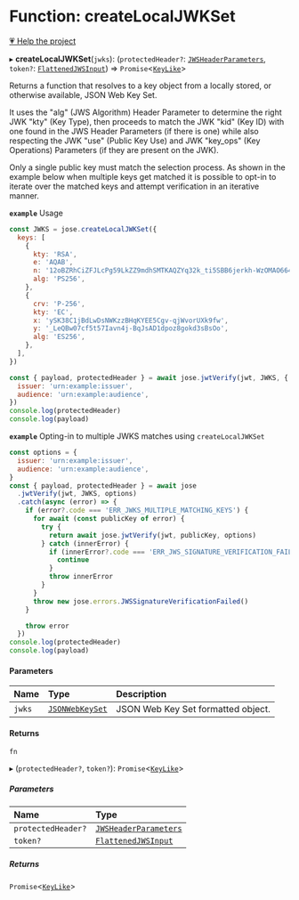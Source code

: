 # Function: createLocalJWKSet

[💗 Help the project](https://github.com/sponsors/panva)

▸ **createLocalJWKSet**(`jwks`): (`protectedHeader?`: [`JWSHeaderParameters`](../interfaces/types.JWSHeaderParameters.md), `token?`: [`FlattenedJWSInput`](../interfaces/types.FlattenedJWSInput.md)) => `Promise`<[`KeyLike`](../types/types.KeyLike.md)\>

Returns a function that resolves to a key object from a locally stored, or otherwise available,
JSON Web Key Set.

It uses the "alg" (JWS Algorithm) Header Parameter to determine the right JWK "kty" (Key Type),
then proceeds to match the JWK "kid" (Key ID) with one found in the JWS Header Parameters (if
there is one) while also respecting the JWK "use" (Public Key Use) and JWK "key_ops" (Key
Operations) Parameters (if they are present on the JWK).

Only a single public key must match the selection process. As shown in the example below when
multiple keys get matched it is possible to opt-in to iterate over the matched keys and attempt
verification in an iterative manner.

**`example`** Usage

```js
const JWKS = jose.createLocalJWKSet({
  keys: [
    {
      kty: 'RSA',
      e: 'AQAB',
      n: '12oBZRhCiZFJLcPg59LkZZ9mdhSMTKAQZYq32k_ti5SBB6jerkh-WzOMAO664r_qyLkqHUSp3u5SbXtseZEpN3XPWGKSxjsy-1JyEFTdLSYe6f9gfrmxkUF_7DTpq0gn6rntP05g2-wFW50YO7mosfdslfrTJYWHFhJALabAeYirYD7-9kqq9ebfFMF4sRRELbv9oi36As6Q9B3Qb5_C1rAzqfao_PCsf9EPsTZsVVVkA5qoIAr47lo1ipfiBPxUCCNSdvkmDTYgvvRm6ZoMjFbvOtgyts55fXKdMWv7I9HMD5HwE9uW839PWA514qhbcIsXEYSFMPMV6fnlsiZvQQ',
      alg: 'PS256',
    },
    {
      crv: 'P-256',
      kty: 'EC',
      x: 'ySK38C1jBdLwDsNWKzzBHqKYEE5Cgv-qjWvorUXk9fw',
      y: '_LeQBw07cf5t57Iavn4j-BqJsAD1dpoz8gokd3sBsOo',
      alg: 'ES256',
    },
  ],
})

const { payload, protectedHeader } = await jose.jwtVerify(jwt, JWKS, {
  issuer: 'urn:example:issuer',
  audience: 'urn:example:audience',
})
console.log(protectedHeader)
console.log(payload)
```

**`example`** Opting-in to multiple JWKS matches using `createLocalJWKSet`

```js
const options = {
  issuer: 'urn:example:issuer',
  audience: 'urn:example:audience',
}
const { payload, protectedHeader } = await jose
  .jwtVerify(jwt, JWKS, options)
  .catch(async (error) => {
    if (error?.code === 'ERR_JWKS_MULTIPLE_MATCHING_KEYS') {
      for await (const publicKey of error) {
        try {
          return await jose.jwtVerify(jwt, publicKey, options)
        } catch (innerError) {
          if (innerError?.code === 'ERR_JWS_SIGNATURE_VERIFICATION_FAILED') {
            continue
          }
          throw innerError
        }
      }
      throw new jose.errors.JWSSignatureVerificationFailed()
    }

    throw error
  })
console.log(protectedHeader)
console.log(payload)
```

#### Parameters

| Name | Type | Description |
| :------ | :------ | :------ |
| `jwks` | [`JSONWebKeySet`](../interfaces/types.JSONWebKeySet.md) | JSON Web Key Set formatted object. |

#### Returns

`fn`

▸ (`protectedHeader?`, `token?`): `Promise`<[`KeyLike`](../types/types.KeyLike.md)\>

##### Parameters

| Name | Type |
| :------ | :------ |
| `protectedHeader?` | [`JWSHeaderParameters`](../interfaces/types.JWSHeaderParameters.md) |
| `token?` | [`FlattenedJWSInput`](../interfaces/types.FlattenedJWSInput.md) |

##### Returns

`Promise`<[`KeyLike`](../types/types.KeyLike.md)\>
